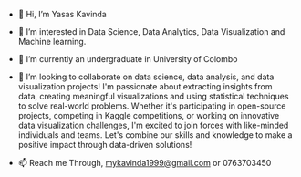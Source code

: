 - 👋 Hi, I’m Yasas Kavinda
- 👀 I’m interested in Data Science, Data Analytics, Data Visualization and Machine learning.
- 🌱 I’m currently an undergraduate in University of Colombo

- 💞️ I’m looking to collaborate on data science, data analysis, and data visualization projects!
I'm passionate about extracting insights from data, creating meaningful visualizations and using statistical techniques to solve real-world problems. Whether it's participating in open-source projects, competing in Kaggle competitions, or working on innovative data visualization challenges, I'm excited to join forces with like-minded individuals and teams. Let's combine our skills and knowledge to make a positive impact through data-driven solutions!

- 📫 Reach me Through,
             mykavinda1999@gmail.com or 0763703450

<!---
99Yasas/99Yasas is a ✨ special ✨ repository because its `README.md` (this file) appears on your GitHub profile.
You can click the Preview link to take a look at your changes.
--->
